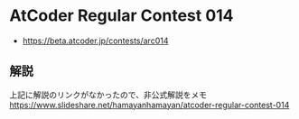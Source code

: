 # AtCoder Regular Contest 014
- <https://beta.atcoder.jp/contests/arc014>

## 解説
上記に解説のリンクがなかったので、非公式解説をメモ
<https://www.slideshare.net/hamayanhamayan/atcoder-regular-contest-014>
